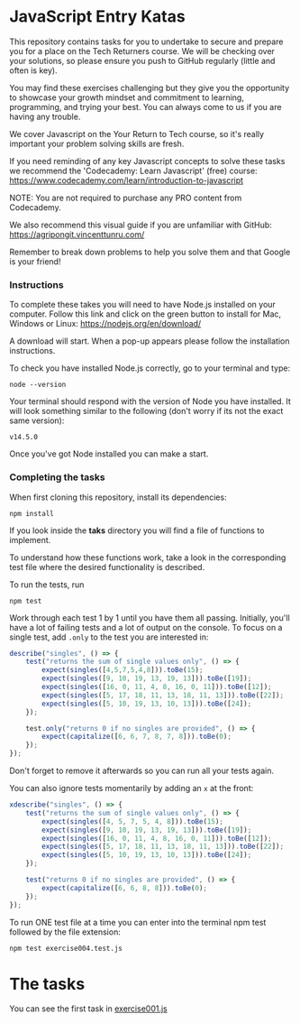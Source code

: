 # JavaScript Entry Katas

This repository contains tasks for you to undertake to secure and prepare you for a place on the Tech Returners course. We will be checking over your solutions, so please ensure you push to GitHub regularly (little and often is key). 

You may find these exercises challenging but they give you the opportunity to showcase your growth mindset and commitment to learning, programming, and trying your best. You can always come to us if you are having any trouble.

We cover Javascript on the Your Return to Tech course, so it's really important your problem solving skills are fresh. 

If you need reminding of any key Javascript concepts to solve these tasks we recommend the 'Codecademy: Learn Javascript' (free) course: https://www.codecademy.com/learn/introduction-to-javascript

NOTE: You are not required to purchase any PRO content from Codecademy.

We also recommend this visual guide if you are unfamiliar with GitHub: https://agripongit.vincenttunru.com/

Remember to break down problems to help you solve them and that Google is your friend!

### Instructions

To complete these takes you will need to have Node.js installed on your computer. Follow this link and click on the green button to install for Mac, Windows or Linux: https://nodejs.org/en/download/ 

A download will start. When a pop-up appears please follow the installation instructions. 

To check you have installed Node.js correctly, go to your terminal and type:

    node --version

Your terminal should respond with the version of Node you have installed. It will look something similar to the following (don't worry if its not the exact same version): 

    v14.5.0

Once you've got Node installed you can make a start.

### Completing the tasks

When first cloning this repository, install its dependencies:

    npm install

If you look inside the **taks** directory you will find a file of functions to implement.

To understand how these functions work, take a look in the corresponding test file where the desired functionality is described.

To run the tests, run

    npm test

Work through each test 1 by 1 until you have them all passing. Initially, you'll have a lot of failing tests and a lot of output on the console. To focus on a single test, add `.only` to the test you are interested in:

```javascript
describe("singles", () => {
    test("returns the sum of single values only", () => {
        expect(singles([4,5,7,5,4,8])).toBe(15);
        expect(singles([9, 10, 19, 13, 19, 13])).toBe([19]);
        expect(singles([16, 0, 11, 4, 8, 16, 0, 11])).toBe([12]);
        expect(singles([5, 17, 18, 11, 13, 18, 11, 13])).toBe([22]);
        expect(singles([5, 10, 19, 13, 10, 13])).toBe([24]);
    });

    test.only("returns 0 if no singles are provided", () => {
        expect(capitalize([6, 6, 7, 8, 7, 8])).toBe(0);
    });
});
```

Don't forget to remove it afterwards so you can run all your tests again.

You can also ignore tests momentarily by adding an `x` at the front:

```javascript
xdescribe("singles", () => {
    test("returns the sum of single values only", () => {
        expect(singles([4, 5, 7, 5, 4, 8])).toBe(15);
        expect(singles([9, 10, 19, 13, 19, 13])).toBe([19]);
        expect(singles([16, 0, 11, 4, 8, 16, 0, 11])).toBe([12]);
        expect(singles([5, 17, 18, 11, 13, 18, 11, 13])).toBe([22]);
        expect(singles([5, 10, 19, 13, 10, 13])).toBe([24]);
    });

    test("returns 0 if no singles are provided", () => {
        expect(capitalize([6, 6, 8, 8])).toBe(0);
    });
});
```

To run ONE test file at a time you can enter into the terminal npm test followed by the file extension:

    npm test exercise004.test.js  


# The tasks

You can see the first task in [exercise001.js](./tasks/exercise001.js)
